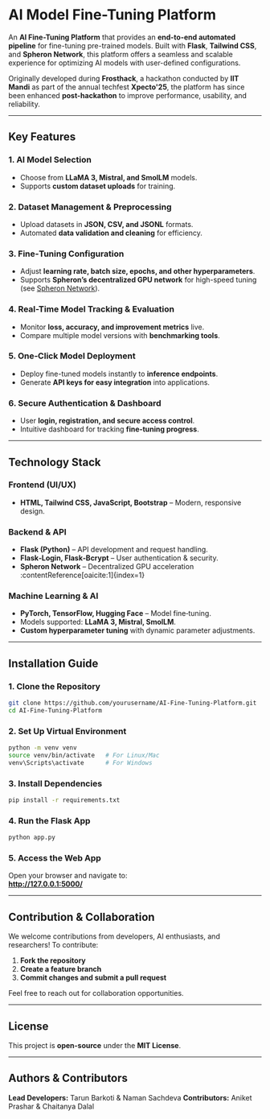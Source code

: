 # AI Model Fine-Tuning Platform

An **AI Fine-Tuning Platform** that provides an **end-to-end automated pipeline** for fine-tuning pre-trained models. Built with **Flask**, **Tailwind CSS**, and **Spheron Network**, this platform offers a seamless and scalable experience for optimizing AI models with user-defined configurations.

Originally developed during **Frosthack**, a hackathon conducted by **IIT Mandi** as part of the annual techfest **Xpecto'25**, the platform has since been enhanced **post-hackathon** to improve performance, usability, and reliability.

---

## Key Features

### **1. AI Model Selection**
- Choose from **LLaMA 3, Mistral, and SmolLM** models.
- Supports **custom dataset uploads** for training.

### **2. Dataset Management & Preprocessing**
- Upload datasets in **JSON, CSV, and JSONL** formats.
- Automated **data validation and cleaning** for efficiency.

### **3. Fine‑Tuning Configuration**
- Adjust **learning rate, batch size, epochs, and other hyperparameters**.
- Supports **Spheron’s decentralized GPU network** for high-speed tuning (see [Spheron Network](https://www.spheron.network/)).

### **4. Real-Time Model Tracking & Evaluation**
- Monitor **loss, accuracy, and improvement metrics** live.
- Compare multiple model versions with **benchmarking tools**.

### **5. One‑Click Model Deployment**
- Deploy fine-tuned models instantly to **inference endpoints**.
- Generate **API keys for easy integration** into applications.

### **6. Secure Authentication & Dashboard**
- User **login, registration, and secure access control**.
- Intuitive dashboard for tracking **fine‑tuning progress**.

---

## Technology Stack

### **Frontend (UI/UX)**
- **HTML, Tailwind CSS, JavaScript, Bootstrap** – Modern, responsive design.

### **Backend & API**
- **Flask (Python)** – API development and request handling.
- **Flask‑Login, Flask‑Bcrypt** – User authentication & security.
- **Spheron Network** – Decentralized GPU acceleration :contentReference[oaicite:1]{index=1}

### **Machine Learning & AI**
- **PyTorch, TensorFlow, Hugging Face** – Model fine‑tuning.
- Models supported: **LLaMA 3, Mistral, SmolLM**.
- **Custom hyperparameter tuning** with dynamic parameter adjustments.

---

## Installation Guide

### **1. Clone the Repository**
```bash
git clone https://github.com/yourusername/AI-Fine-Tuning-Platform.git
cd AI-Fine-Tuning-Platform
```

### **2. Set Up Virtual Environment**
```bash
python -m venv venv
source venv/bin/activate   # For Linux/Mac
venv\Scripts\activate      # For Windows
```

### **3. Install Dependencies**
```bash
pip install -r requirements.txt
```

### **4. Run the Flask App**
```bash
python app.py
```

### **5. Access the Web App**
Open your browser and navigate to:  
**http://127.0.0.1:5000/**

---

## Contribution & Collaboration

We welcome contributions from developers, AI enthusiasts, and researchers! To contribute:

1. **Fork the repository**
2. **Create a feature branch**
3. **Commit changes and submit a pull request**

Feel free to reach out for collaboration opportunities.

---

## License

This project is **open-source** under the **MIT License**.

---

## Authors & Contributors

**Lead Developers:** Tarun Barkoti & Naman Sachdeva 
**Contributors:** Aniket Prashar & Chaitanya Dalal


